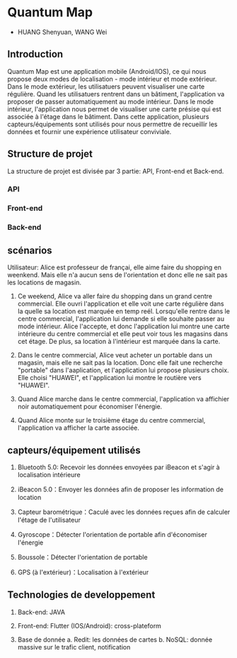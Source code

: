 # Quantum Map

- HUANG Shenyuan, WANG Wei

## Introduction 

Quantum Map est une application mobile (Android/IOS), ce qui nous propose deux modes de localisation - mode intérieur et mode extérieur. Dans le mode extérieur, les utilisatuers peuvent visualiser une carte régulière. Quand les utilisatuers rentrent dans un bâtiment, l'application va proposer de passer automatiquement au mode intérieur. Dans le mode intérieur, l'application nous permet de visualiser une carte présise qui est associée à l'étage dans le bâtiment. Dans cette application, plusieurs capteurs/équipements sont utilisés pour nous permettre de recueillir les données et fournir une expérience utilisateur conviviale.

## Structure de projet

La structure de projet est divisée par 3 partie: API, Front-end et Back-end.

### API

### Front-end

### Back-end

 
## scénarios 

Utilisateur: Alice est professeur de françai, elle aime faire du shopping en weenkend. Mais elle n'a aucun sens de l'orientation et donc elle ne sait pas les locations de magasin. 

1. Ce weekend, Alice va aller faire du shopping dans un grand centre commercial. Elle ouvri l'application et elle voit une carte régulière dans la quelle sa location est marquée en temp reél. Lorsqu'elle rentre dans le centre commercial, l'application lui demande si elle souhaite passer au mode intérieur. Alice l'accepte, et donc l'application lui montre une carte intérieure du centre commercial et elle peut voir tous les magasins dans cet étage.
De plus, sa location à l'intérieur est marquée dans la carte. 

2. Dans le centre commercial, Alice veut acheter un portable dans un magasin, mais elle ne sait pas la location. Donc elle fait une recherche "portable" dans l'aaplication, et l'application lui propose plusieurs choix. Elle choisi "HUAWEI", et l'application lui montre le routière vers "HUAWEI".

3. Quand Alice marche dans le centre commercial, l'application va affichier noir automatiquement pour économiser l'énergie. 

4. Quand Alice monte sur le troisième étage du centre commercial, l'application va afficher la carte associée. 


## capteurs/équipement utilisés 

1. Bluetooth 5.0: Recevoir les données envoyées par iBeacon et s'agir à localisation intérieure

2. iBeacon 5.0：Envoyer les données afin de proposer les information de location

3. Capteur barométrique：Caculé avec les données reçues afin de calculer l'étage de l'utilisateur

4. Gyroscope：Détecter l'orientation de portable afin d'économiser l'énergie

5. Boussole：Détecter l'orientation de portable

6. GPS (à l'extérieur)：Localisation à l'extérieur

## Technologies de developpement

1. Back-end: JAVA 

2. Front-end: Flutter (IOS/Android): cross-plateform

3. Base de donnée
    a. Redit: les données de cartes
    b. NoSQL: donnée massive sur le trafic client, notification
